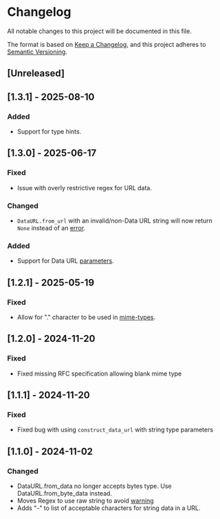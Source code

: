 # Changelog

All notable changes to this project will be documented in this file.

The format is based on [Keep a Changelog](https://keepachangelog.com/en/1.1.0/),
and this project adheres to [Semantic Versioning](https://semver.org/spec/v2.0.0.html).

## [Unreleased]

## [1.3.1] - 2025-08-10

### Added

- Support for type hints.

## [1.3.0] - 2025-06-17

### Fixed

- Issue with overly restrictive regex for URL data.

### Changed

- `DataURL.from_url` with an invalid/non-Data URL string will now return `None`
  instead of an [error](https://github.com/telday/data_url/pull/12).

### Added

- Support for Data URL [parameters](https://github.com/telday/data_url/pull/13).

## [1.2.1] - 2025-05-19

### Fixed

- Allow for "." character to be used in [mime-types](https://github.com/telday/data_url/issues/8).

## [1.2.0] - 2024-11-20

### Fixed

- Fixed missing RFC specification allowing blank mime type

## [1.1.1] - 2024-11-20

### Fixed

- Fixed bug with using `construct_data_url` with string type parameters

## [1.1.0] - 2024-11-02

### Changed

- DataURL.from_data no longer accepts bytes type. Use DataURL.from_byte_data instead.
- Moves Regex to use raw string to avoid [warning](https://github.com/telday/data_url/issues/3)
- Adds "-" to list of acceptable characters for string data in a URL.
